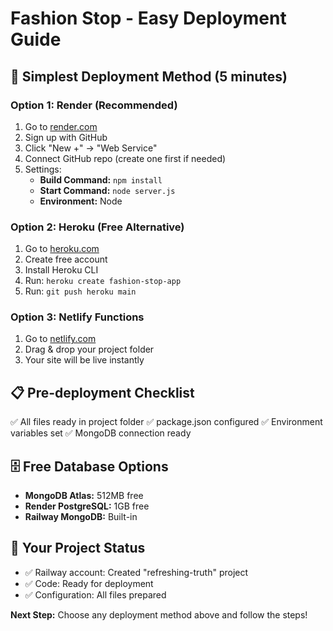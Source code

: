 # Fashion Stop - Easy Deployment Guide

## 🚀 Simplest Deployment Method (5 minutes)

### Option 1: Render (Recommended)
1. Go to [render.com](https://render.com)
2. Sign up with GitHub
3. Click "New +" → "Web Service"
4. Connect GitHub repo (create one first if needed)
5. Settings:
   - **Build Command:** `npm install`
   - **Start Command:** `node server.js`
   - **Environment:** Node

### Option 2: Heroku (Free Alternative)
1. Go to [heroku.com](https://heroku.com)
2. Create free account
3. Install Heroku CLI
4. Run: `heroku create fashion-stop-app`
5. Run: `git push heroku main`

### Option 3: Netlify Functions
1. Go to [netlify.com](https://netlify.com)
2. Drag & drop your project folder
3. Your site will be live instantly

## 📋 Pre-deployment Checklist
✅ All files ready in project folder
✅ package.json configured
✅ Environment variables set
✅ MongoDB connection ready

## 🗄️ Free Database Options
- **MongoDB Atlas:** 512MB free
- **Render PostgreSQL:** 1GB free
- **Railway MongoDB:** Built-in

## 🔗 Your Project Status
- ✅ Railway account: Created "refreshing-truth" project
- ✅ Code: Ready for deployment
- ✅ Configuration: All files prepared

**Next Step:** Choose any deployment method above and follow the steps!
